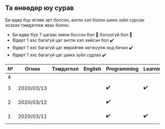 ## Та өнөөдөр юу сурав

Би өдөр бүр өглөө эрт боссон, англи хэл болон шинэ зүйл сурсан эсэхээ тэмдэглэж явах болно.
- Би өдөр бүр 7 цагаас өмнө боссон бол :triangular_flag_on_post: босоогүй бол :poop:
- Өдөрт 1 ээс багагүй цаг англи хэл хийсэн бол :heavy_check_mark:
- Өдөрт 1 ээс багагүй цаг өөрийгөө хөгжүүлж код бичих :heavy_check_mark: 
- Өдөрт 1 ээс багагүй цаг шинэ зүйл судлах :heavy_check_mark:

| № | Огноо      | Тэмдэглэл                        | English | Programming | Learning | :alarm_clock: |
|---|------------|----------------------------------|-------|-------------|----------|--------------|
| 4 |            |                                  |       |             |          |              |
| 3 | 2020/03/13 |  |  | :heavy_check_mark:| :heavy_check_mark:| **08:30** :poop:|
| 2 | 2020/03/12 |  |  | :heavy_check_mark:| | **06:50** :poop: |
| 1 | 2020/03/11 |  |  | :heavy_check_mark:| :heavy_check_mark:| **07:50** :poop:|
